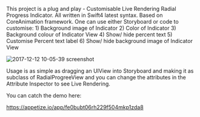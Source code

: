 This project is a plug and play - Customisable Live Rendering Radial Progress Indicator. All written in Swift4 latest syntax. Based on CoreAnimation framework. One can use either Storyboard or code to customise: 1) Background image of Indicator 2) Color of Indicator 3) Background colour of Indicator View 4) Show/ hide percent text 5) Customise Percent text label 6) Show/ hide background image of Indicator View

![2017-12-12 10-05-39 screenshot](https://user-images.githubusercontent.com/21070922/33867631-10a5265a-df24-11e7-9e9e-289ad7128428.jpg)

Usage is as simple as dragging an UIView into Storyboard and making it as subclass of RadialProgreeView and you can change the attributes in the Attribute Inspector to see Live Rendering.

You can catch the demo here:

https://appetize.io/app/fe0bubt06rh229f504mkp1zda8
